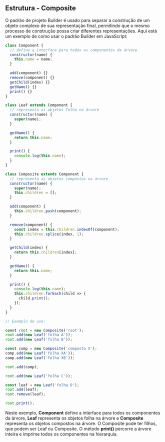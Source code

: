 ## Estrutura - Composite
O padrão de projeto Builder é usado para separar a construção de um objeto complexo de sua representação final, permitindo que o mesmo processo de construção possa criar diferentes representações. Aqui está um exemplo de como usar o padrão Builder em JavaScript:

```javascript
class Component {
  // define a interface para todos os componentes da árvore
  constructor(name) {
    this.name = name;
  }

  add(component) {}
  remove(component) {}
  getChild(index) {}
  getName() {}
  print() {}
}

class Leaf extends Component {
  // representa os objetos folha na árvore
  constructor(name) {
    super(name);
  }

  getName() {
    return this.name;
  }

  print() {
    console.log(this.name);
  }
}

class Composite extends Component {
  // representa os objetos compostos na árvore
  constructor(name) {
    super(name);
    this.children = [];
  }

  add(component) {
    this.children.push(component);
  }

  remove(component) {
    const index = this.children.indexOf(component);
    this.children.splice(index, 1);
  }

  getChild(index) {
    return this.children[index];
  }

  getName() {
    return this.name;
  }

  print() {
    console.log(this.name);
    this.children.forEach(child => {
      child.print();
    });
  }
}

// Exemplo de uso:

const root = new Composite('root');
root.add(new Leaf('folha A'));
root.add(new Leaf('folha B'));

const comp = new Composite('composto X');
comp.add(new Leaf('folha XA'));
comp.add(new Leaf('folha XB'));

root.add(comp);

root.add(new Leaf('folha C'));

const leaf = new Leaf('folha D');
root.add(leaf);
root.remove(leaf);

root.print();
```

Neste exemplo, **Component** define a interface para todos os componentes da árvore, **Leaf** representa os objetos folha na árvore e **Composite** representa os objetos compostos na árvore. O Composite pode ter filhos, que podem ser Leaf ou Composite. O método **print()** percorre a árvore inteira e imprime todos os componentes na hierarquia.